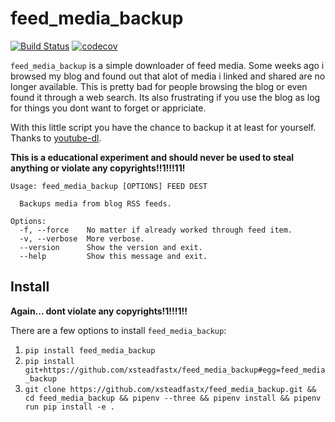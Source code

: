 feed_media_backup
=================

[![Build Status](https://travis-ci.org/xsteadfastx/feed_media_backup.svg?branch=master)](https://travis-ci.org/xsteadfastx/feed_media_backup)
[![codecov](https://codecov.io/gh/xsteadfastx/feed_media_backup/branch/master/graph/badge.svg)](https://codecov.io/gh/xsteadfastx/feed_media_backup)

`feed_media_backup` is a simple downloader of feed media. Some weeks ago i browsed my blog and found out that alot of media i linked and shared are no longer available. This is pretty bad for people browsing the blog or even found it through a web search. Its also frustrating if you use the blog as log for things you dont want to forget or appriciate.

With this little script you have the chance to backup it at least for yourself. Thanks to [youtube-dl](https://github.com/rg3/youtube-dl). 

**This is a educational experiment and should never be used to steal anything or violate any copyrights!!1!!!11!**

```
Usage: feed_media_backup [OPTIONS] FEED DEST

  Backups media from blog RSS feeds.

Options:
  -f, --force    No matter if already worked through feed item.
  -v, --verbose  More verbose.
  --version      Show the version and exit.
  --help         Show this message and exit.

```

Install
-------

**Again... dont violate any copyrights!1!!!1!!**

There are a few options to install `feed_media_backup`:

1. `pip install feed_media_backup`
2. `pip install git+https://github.com/xsteadfastx/feed_media_backup#egg=feed_media_backup`
3. `git clone https://github.com/xsteadfastx/feed_media_backup.git && cd feed_media_backup && pipenv --three && pipenv install && pipenv run pip install -e .`
